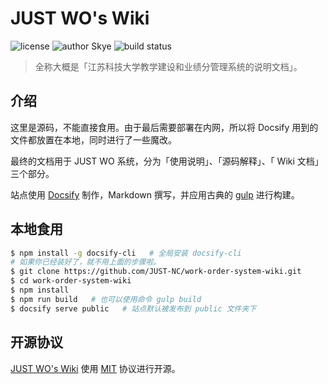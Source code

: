 # JUST WO's Wiki

![license](https://img.shields.io/github/license/JUST-NC/work-order-system-wiki)
![author Skye](https://img.shields.io/badge/author-Skye-8F77B5.svg)
![build status](https://travis-ci.com/JUST-NC/work-order-system-wiki.svg?branch=master)

> 全称大概是「江苏科技大学教学建设和业绩分管理系统的说明文档」。

## 介绍

这里是源码，不能直接食用。由于最后需要部署在内网，所以将 Docsify 用到的文件都放置在本地，同时进行了一些魔改。

最终的文档用于 JUST WO 系统，分为「使用说明」、「源码解释」、「 Wiki 文档」三个部分。

站点使用 [Docsify](https://github.com/docsifyjs/docsify) 制作，Markdown 撰写，并应用古典的 [gulp](https://github.com/gulpjs/gulp) 进行构建。

## 本地食用

```bash
$ npm install -g docsify-cli   # 全局安装 docsify-cli
# 如果你已经装好了，就不用上面的步骤啦。
$ git clone https://github.com/JUST-NC/work-order-system-wiki.git
$ cd work-order-system-wiki
$ npm install
$ npm run build   # 也可以使用命令 gulp build
$ docsify serve public   # 站点默认被发布到 public 文件夹下
```

## 开源协议

[JUST WO's Wiki](https://github.com/JUST-NC/work-order-system-wiki) 使用 [MIT](https://github.com/JUST-NC/work-order-system-wiki/blob/master/LICENSE) 协议进行开源。
